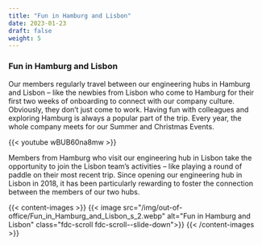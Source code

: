 ```yaml
---
title: "Fun in Hamburg and Lisbon"
date: 2023-01-23
draft: false
weight: 5
---
```

### Fun in Hamburg and Lisbon

Our members regularly travel between our engineering hubs in Hamburg and Lisbon – like the newbies from Lisbon who come to Hamburg for their first two weeks of onboarding to connect with our company culture. Obviously, they don’t just come to work. Having fun with colleagues and exploring Hamburg is always a popular part of the trip. Every year, the whole company meets for our Summer and Christmas Events.

{{< youtube wBUB60na8mw >}}

Members from Hamburg who visit our engineering hub in Lisbon take the opportunity to join the Lisbon team’s activities – like playing a round of paddle on their most recent trip. Since opening our engineering hub in Lisbon in 2018, it has been particularly rewarding to foster the connection between the members of our two hubs.

{{< content-images >}}
{{< image src="/img/out-of-office/Fun_in_Hamburg_and_Lisbon_s_2.webp" alt="Fun in Hamburg and Lisbon" class="fdc-scroll fdc-scroll--slide-down">}}
{{< /content-images >}}
